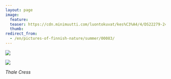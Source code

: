 ```yaml
---
layout: page
image:
  feature:
  teaser: https://cdn.minimuutti.com/luontokuvat/kes%C3%A4/4/DS22279-245px.jpg
  thumb:
redirect_from:
  - /en/pictures-of-finnish-nature/summer/00083/
---
```


![](https://cdn.minimuutti.com/luontokuvat/kes%C3%A4/4/DS22283-800px.jpg)

![](https://cdn.minimuutti.com/luontokuvat/kes%C3%A4/4/DS22279-800px.jpg)

*Thale Cress*
